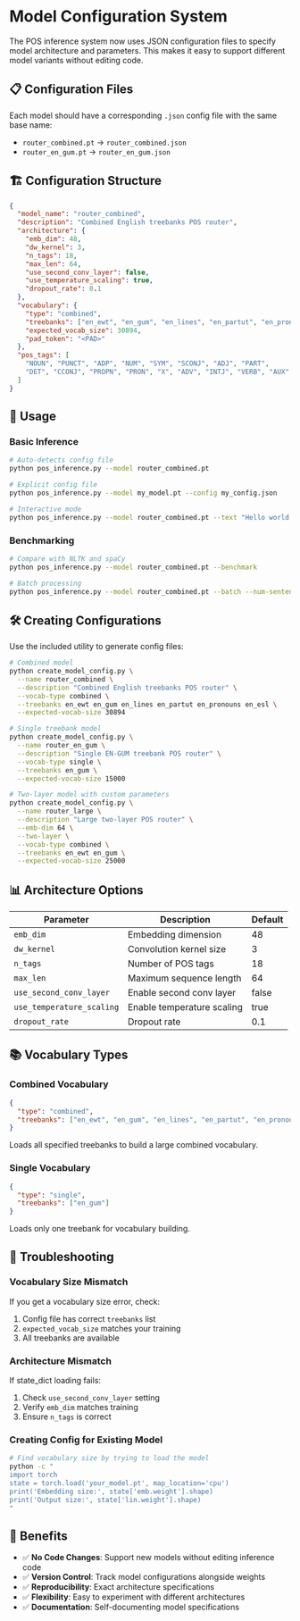 # Model Configuration System

The POS inference system now uses JSON configuration files to specify model architecture and parameters. This makes it easy to support different model variants without editing code.

## 📋 Configuration Files

Each model should have a corresponding `.json` config file with the same base name:
- `router_combined.pt` → `router_combined.json`
- `router_en_gum.pt` → `router_en_gum.json`

## 🏗️ Configuration Structure

```json
{
  "model_name": "router_combined",
  "description": "Combined English treebanks POS router",
  "architecture": {
    "emb_dim": 48,
    "dw_kernel": 3,
    "n_tags": 18,
    "max_len": 64,
    "use_second_conv_layer": false,
    "use_temperature_scaling": true,
    "dropout_rate": 0.1
  },
  "vocabulary": {
    "type": "combined",
    "treebanks": ["en_ewt", "en_gum", "en_lines", "en_partut", "en_pronouns", "en_esl"],
    "expected_vocab_size": 30894,
    "pad_token": "<PAD>"
  },
  "pos_tags": [
    "NOUN", "PUNCT", "ADP", "NUM", "SYM", "SCONJ", "ADJ", "PART", 
    "DET", "CCONJ", "PROPN", "PRON", "X", "ADV", "INTJ", "VERB", "AUX", "SPACE"
  ]
}
```

## 🚀 Usage

### Basic Inference
```bash
# Auto-detects config file
python pos_inference.py --model router_combined.pt

# Explicit config file
python pos_inference.py --model my_model.pt --config my_config.json

# Interactive mode
python pos_inference.py --model router_combined.pt --text "Hello world!"
```

### Benchmarking
```bash
# Compare with NLTK and spaCy
python pos_inference.py --model router_combined.pt --benchmark

# Batch processing
python pos_inference.py --model router_combined.pt --batch --num-sentences 5000
```

## 🛠️ Creating Configurations

Use the included utility to generate config files:

```bash
# Combined model
python create_model_config.py \
  --name router_combined \
  --description "Combined English treebanks POS router" \
  --vocab-type combined \
  --treebanks en_ewt en_gum en_lines en_partut en_pronouns en_esl \
  --expected-vocab-size 30894

# Single treebank model  
python create_model_config.py \
  --name router_en_gum \
  --description "Single EN-GUM treebank POS router" \
  --vocab-type single \
  --treebanks en_gum \
  --expected-vocab-size 15000

# Two-layer model with custom parameters
python create_model_config.py \
  --name router_large \
  --description "Large two-layer POS router" \
  --emb-dim 64 \
  --two-layer \
  --vocab-type combined \
  --treebanks en_ewt en_gum \
  --expected-vocab-size 25000
```

## 📊 Architecture Options

| Parameter | Description | Default |
|-----------|-------------|---------|
| `emb_dim` | Embedding dimension | 48 |
| `dw_kernel` | Convolution kernel size | 3 |
| `n_tags` | Number of POS tags | 18 |
| `max_len` | Maximum sequence length | 64 |
| `use_second_conv_layer` | Enable second conv layer | false |
| `use_temperature_scaling` | Enable temperature scaling | true |
| `dropout_rate` | Dropout rate | 0.1 |

## 📚 Vocabulary Types

### Combined Vocabulary
```json
{
  "type": "combined",
  "treebanks": ["en_ewt", "en_gum", "en_lines", "en_partut", "en_pronouns", "en_esl"]
}
```
Loads all specified treebanks to build a large combined vocabulary.

### Single Vocabulary  
```json
{
  "type": "single",
  "treebanks": ["en_gum"]
}
```
Loads only one treebank for vocabulary building.

## 🔧 Troubleshooting

### Vocabulary Size Mismatch
If you get a vocabulary size error, check:
1. Config file has correct `treebanks` list
2. `expected_vocab_size` matches your training
3. All treebanks are available

### Architecture Mismatch
If state_dict loading fails:
1. Check `use_second_conv_layer` setting
2. Verify `emb_dim` matches training
3. Ensure `n_tags` is correct

### Creating Config for Existing Model
```bash
# Find vocabulary size by trying to load the model
python -c "
import torch
state = torch.load('your_model.pt', map_location='cpu')
print('Embedding size:', state['emb.weight'].shape)
print('Output size:', state['lin.weight'].shape)
"
```

## 🎯 Benefits

- ✅ **No Code Changes**: Support new models without editing inference code
- ✅ **Version Control**: Track model configurations alongside weights  
- ✅ **Reproducibility**: Exact architecture specifications
- ✅ **Flexibility**: Easy to experiment with different architectures
- ✅ **Documentation**: Self-documenting model specifications 